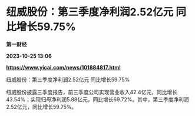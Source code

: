 # 纽威股份：第三季度净利润2.52亿元 同比增长59.75%
**第一财经**

**2023-10-25 13:06**

**https://www.yicai.com/news/101884817.html**

纽威股份：第三季度净利润2.52亿元 同比增长59.75%

纽威股份披露三季度报告，前三季度公司实现营业收入42.4亿元，同比增长43.54%；实现归母净利润5.88亿元，同比增长69.72%。其中，第三季度净利润2.52亿元，同比增长59.75%。